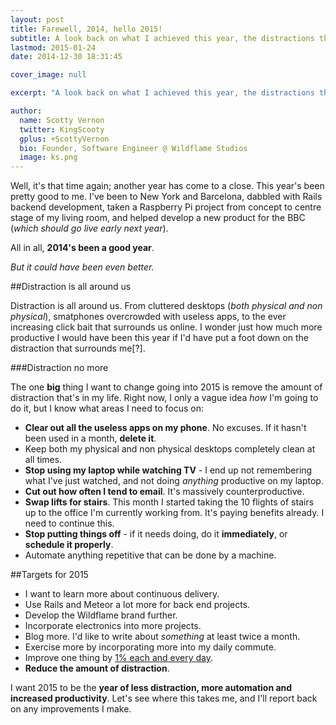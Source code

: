 ```yaml
---
layout: post
title: Farewell, 2014, hello 2015!
subtitle: A look back on what I achieved this year, the distractions that got in the way, and what I want to change &amp; achieve going into 2015.
lastmod: 2015-01-24
date: 2014-12-30 18:31:45

cover_image: null

excerpt: "A look back on what I achieved this year, the distractions that got in the way, and what I want to change &amp; achieve going into 2015."

author:
  name: Scotty Vernon
  twitter: KingScooty
  gplus: +ScottyVernon 
  bio: Founder, Software Engineer @ Wildflame Studios
  image: ks.png
---
```


Well, it's that time again; another year has come to a close. This year's been pretty good to me. I've been to New York and Barcelona, dabbled with Rails backend development, taken a Raspberry Pi project from concept to centre stage of my living room, and helped develop a new product for the BBC (*which should go live early next year*).

All in all, **2014's been a good year**. 

*But it could have been even better.*

##Distraction is all around us

Distraction is all around us. From cluttered desktops (*both physical and non physical*), smatphones overcrowded with useless apps, to the ever increasing click bait that surrounds us online. I wonder just how much more productive I would have been this year if I'd have put a foot down on the distraction that surrounds me[?].

###Distraction no more

The one **big** thing I want to change going into 2015 is remove the amount of distraction that's in my life. Right now, I only a vague idea *how* I'm going to do it, but I know what areas I need to focus on:

- **Clear out all the useless apps on my phone**. No excuses. If it hasn't been used in a month, **delete it**.
- Keep both my physical and non physical desktops completely clean at all times.
- **Stop using my laptop while watching TV** - I end up not remembering what I've just watched, and not doing *anything* productive on my laptop.
- **Cut out how often I tend to email**. It's massively counterproductive.
- **Swap lifts for stairs**. This month I started taking the 10 flights of stairs up to the office I'm currently working from. It's paying benefits already. I need to continue this.
- **Stop putting things off** - if it needs doing, do it **immediately**, or **schedule it properly**.
- Automate anything repetitive that can be done by a machine.

##Targets for 2015

- I want to learn more about continuous delivery. 
- Use Rails and Meteor a lot more for back end projects.
- Develop the Wildflame brand further.
- Incorporate electronics into more projects.
- Blog more. I'd like to write about *something* at least twice a month.
- Exercise more by incorporating more into my daily commute.
- Improve one thing by [1% each and every day](http://jamesclear.com/marginal-gains).
- **Reduce the amount of distraction**.

I want 2015 to be the **year of less distraction, more automation and increased productivity**. Let's see where this takes me, and I'll report back on any improvements I make.